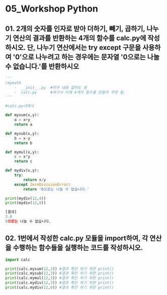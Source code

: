 # 05_Workshop Python

## 01. 2개의 숫자를 인자로 받아 더하기, 빼기, 곱하기, 나누기 연산의 결과를 반환하는 4개의 함수를 calc.py에 작성하시오. 단, 나누기 연산에서는 try except 구문을 사용하여 '0'으로 나누려고 하는 경우에는 문자열 '0으로는 나눌 수 없습니다.'를 반환하시오

```python
'''
/mymath
	-  __init__.py	#아무 내용 없어도 됨
	-  calc.py		#여기서 이제 4개의 함수를 만들어 주면 됨.
'''

#calc.py내에서

def mysum(x,y):
    a = x+y
    return a

def mysub(x,y):
    b = x-y
    return b

def mymul(x,y):
    c = x*y
    return c

def mydiv(x,y):
    try:
        return x/y
    except ZeroDivisionError:
        return '0으로는 나눌 수 없습니다.'

print(mydiv(12,4))
print(mydiv(12,0))

[결과]
3.0
0으로는 나눌 수 없습니다.
```







## 02. 1번에서 작성한 calc.py 모듈을 import하여, 각 연산을 수행하는 함수들을 실행하는 코드를 작성하시오.

```python
import calc

print(calc.mysum(12,3)) #결과 확인 하기 위한 print()
print(calc.mysub(12,3)) #결과 확인 하기 위한 print()
print(calc.mymul(12,3)) #결과 확인 하기 위한 print()
print(calc.mydiv(12,3)) #결과 확인 하기 위한 print()
print(calc.mydiv(12,0)) #결과 확인 하기 위한 print()
```


